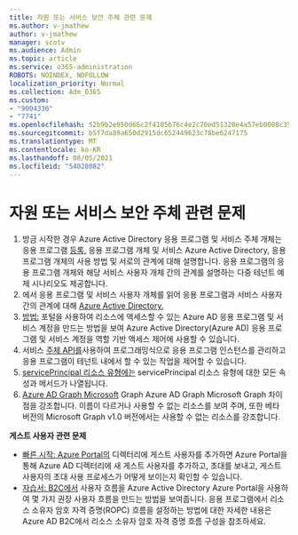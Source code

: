 ```yaml
---
title: 자원 또는 서비스 보안 주체 관련 문제
ms.author: v-jmathew
author: v-jmathew
manager: scotv
ms.audience: Admin
ms.topic: article
ms.service: o365-administration
ROBOTS: NOINDEX, NOFOLLOW
localization_priority: Normal
ms.collection: Adm_O365
ms.custom:
- "9004336"
- "7741"
ms.openlocfilehash: 52b9b2e950d66c2f4105b76c4e2c70ed51320e4a57eb0008c353a9587fcc6510
ms.sourcegitcommit: b5f7da89a650d2915dc652449623c78be6247175
ms.translationtype: MT
ms.contentlocale: ko-KR
ms.lasthandoff: 08/05/2021
ms.locfileid: "54028082"
---
```

# <a name="issues-with-a-resource-or-service-principal"></a>자원 또는 서비스 보안 주체 관련 문제

1. 방금 시작한 경우 Azure Active Directory 응용 프로그램 및 서비스 주체 개체는 응용 프로그램 [등록,](https://docs.microsoft.com/azure/active-directory/develop/app-objects-and-service-principals) 응용 프로그램 개체 및 서비스 Azure Active Directory, 응용 프로그램 개체의 사용 방법 및 서로의 관계에 대해 설명합니다. 응용 프로그램의 응용 프로그램 개체와 해당 서비스 사용자 개체 간의 관계를 설명하는 다중 테넌트 예제 시나리오도 제공합니다.
2. 에서 응용 프로그램 및 서비스 사용자 개체를 읽어 응용 프로그램과 서비스 사용자 간의 관계에 대해 [Azure Active Directory.](https://docs.microsoft.com/azure/active-directory/develop/app-objects-and-service-principals)
3. [방법:](https://docs.microsoft.com/azure/active-directory/develop/howto-create-service-principal-portal) 포털을 사용하여 리소스에 액세스할 수 있는 Azure AD 응용 프로그램 및 서비스 계정을 만드는 방법을 보여 Azure Active Directory(Azure AD) 응용 프로그램 및 서비스 계정을 역할 기반 액세스 제어에 사용할 수 있습니다.
4. 서비스 [주체 API를](https://docs.microsoft.com/graph/api/resources/serviceprincipal)사용하여 프로그래밍식으로 응용 프로그램 인스턴스를 관리하고 응용 프로그램이 테넌트 내에서 할 수 있는 작업을 제어할 수 있습니다.
5. [servicePrincipal 리소스 유형에는](https://docs.microsoft.com/graph/api/resources/serviceprincipal) servicePrincipal 리소스 유형에 대한 모든 속성과 메서드가 나열됩니다.
6. [Azure AD Graph Microsoft](https://docs.microsoft.com/graph/migrate-azure-ad-graph-resource-differences) Graph Azure AD Graph Microsoft Graph 차이점을 강조합니다. 이름이 다르거나 사용할 수 없는 리소스를 보여 주며, 또한 베타 버전의 Microsoft Graph v1.0 버전에서는 사용할 수 없는 리소스를 강조합니다.

**게스트 사용자 관련 문제**

- [빠른 시작: Azure Portal의](https://docs.microsoft.com/azure/active-directory/external-identities/b2b-quickstart-add-guest-users-portal#prerequisites) 디렉터리에 게스트 사용자를 추가하면 Azure Portal을 통해 Azure AD 디렉터리에 새 게스트 사용자를 추가하고, 초대를 보내고, 게스트 사용자의 초대 사용 프로세스가 어떻게 보이는지 확인할 수 있습니다.
- [자습서: B2C에서](https://docs.microsoft.com/azure/active-directory-b2c/tutorial-create-user-flows) 사용자 흐름을 Azure Active Directory Azure Portal을 사용하여 몇 가지 권장 사용자 흐름을 만드는 방법을 보여줍니다. 응용 프로그램에서 리소스 소유자 암호 자격 증명(ROPC) 흐름을 설정하는 방법에 대한 자세한 내용은 Azure AD B2C에서 리소스 소유자 암호 자격 증명 흐름 구성을 참조하세요.
